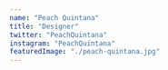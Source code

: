 ```yaml
---
name: "Peach Quintana"
title: "Designer"
twitter: "PeachQuintana"
instagram: "PeachQuintana"
featuredImage: "./peach-quintana.jpg"
---
```

